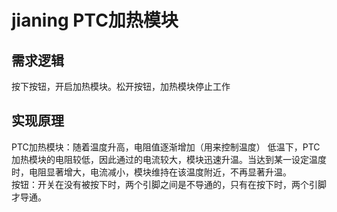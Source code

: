 # jianing PTC加热模块
## 需求逻辑
按下按钮，开启加热模块。松开按钮，加热模块停止工作

## 实现原理
PTC加热模块：随着温度升高，电阻值逐渐增加（用来控制温度） 低温下，PTC加热模块的电阻较低，因此通过的电流较大，模块迅速升温。当达到某一设定温度时，电阻显著增大，电流减小，模块维持在该温度附近，不再显著升温。   
按钮：开关在没有被按下时，两个引脚之间是不导通的，只有在按下时，两个引脚才导通。    
